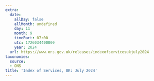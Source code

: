 ```yaml
---
extra:
  date:
    allDay: false
    allMonth: undefined
    day: 11
    month: 9
    timePart: 07:00
    utc: 1726034400000
    year: 2024
  url: https://www.ons.gov.uk/releases/indexofservicesukjuly2024
taxonomies:
  source:
  - ONS
title: 'Index of Services, UK: July 2024'
---
```

